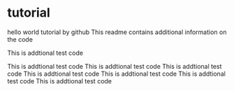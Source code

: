 # tutorial
hello world tutorial by github
This readme contains additional information on the code 


This is addtional test code 

This is addtional test code 
This is addtional test code 
This is addtional test code 
This is addtional test code 
This is addtional test code 
This is addtional test code 
This is addtional test code 
